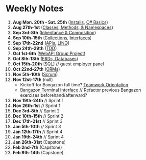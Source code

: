 # Weekly Notes

1. **Aug Mon. 20th - Sat. 25th** ([Installs](https://github.com/nss-evening-cohort-7/notes/blob/master/topics/installs.md), [C# Basics](https://github.com/nss-evening-cohort-7/notes/blob/master/topics/c-sharp-basics.md))
1. **Aug 27th-1st** ([Classes, Methods, & Namespaces](https://github.com/nss-evening-cohort-7/notes/blob/master/topics/oop-basics.md))
1. **Sep 3rd-8th** ([Inheritance & Composition](https://github.com/nss-evening-cohort-7/notes/blob/master/topics/inheritance.md))
1. **Sep 10th-15th** ([Collections](https://github.com/nss-evening-cohort-7/notes/blob/master/topics/collections.md), [Interfaces](https://github.com/nss-evening-cohort-7/notes/blob/master/topics/interfaces.md))
1. **Sep 17th-22nd** ([APIs](https://github.com/nss-evening-cohort-7/notes/blob/master/topics/webapi.md), [LINQ](https://github.com/nss-evening-cohort-7/notes/blob/master/topics/linq.md))
1. **Sep 24th-29th** ([TDD](https://github.com/nss-evening-cohort-7/notes/blob/master/topics/tdd.md))
1. **Oct 1st-6th** ([WebAPI Group Project](https://www.notion.so/nsseveningcohort7/ClinkedIn-cb5f5f9fade1480b9ff6cc024bd0f929))
1. **Oct 8th-13th** ([ERDs, Databases](https://github.com/nss-evening-cohort-7/notes/blob/master/topics/erd.md))
1. **Oct 15th-20th** (SQL) // guest employer panel
1. **Oct 22nd-27th** ([ORMs](https://github.com/nss-evening-cohort-7/notes/blob/master/topics/orm.md))
1. **Nov 5th-10th** ([Scrum](https://www.notion.so/nsseveningcohort7/Fairy-Tale-Comic-Book-7407b192e77f4ada9bb761be0bec9dff))
1. **Nov 12st-17th** (null)
	- Kickoff for Bangazon full time?
		[Teamwork Orientation](https://github.com/nashville-software-school/teamwork-orientation)
	- [Bangazon Terminal Interface](https://github.com/nss-evening-cohort-7/bangazon-inc/blob/master/projects/BANGAZON_TERMINAL_INTERFACE.md) // Refactor previous Bangazon exercises beforehand/afterward?
1. **Nov 19th-24th** // Sprint 1
1. **Nov 26th-1st** // Sprint 1
1. **Dec 3rd-8th** // Sprint 2
1. **Dec 10th-15th** // Sprint 2
1. **Dec 17th-21st** // Sprint 3
1. **Jan 5th-10th** // Sprint 3
1. **Jan 12th-17th** // Sprint 4
1. **Jan 19th-24th** // Sprint 4
1. **Jan 26th-31st** (Capstone)
1. **Feb 2nd-7th** (Capstone)
1. **Feb 9th-14th** (Capstone)
